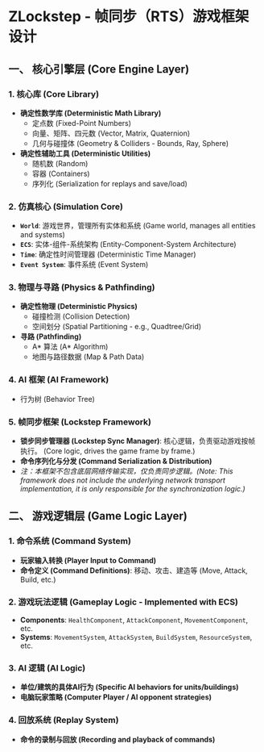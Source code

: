 # ZLockstep - 帧同步（RTS）游戏框架设计

## 一、 核心引擎层 (Core Engine Layer)

### 1. 核心库 (Core Library)
- **确定性数学库 (Deterministic Math Library)**
  - 定点数 (Fixed-Point Numbers)
  - 向量、矩阵、四元数 (Vector, Matrix, Quaternion)
  - 几何与碰撞体 (Geometry & Colliders - Bounds, Ray, Sphere)
- **确定性辅助工具 (Deterministic Utilities)**
  - 随机数 (Random)
  - 容器 (Containers)
  - 序列化 (Serialization for replays and save/load)

### 2. 仿真核心 (Simulation Core)
- **`World`**: 游戏世界，管理所有实体和系统 (Game world, manages all entities and systems)
- **`ECS`**: 实体-组件-系统架构 (Entity-Component-System Architecture)
- **`Time`**: 确定性时间管理器 (Deterministic Time Manager)
- **`Event System`**: 事件系统 (Event System)

### 3. 物理与寻路 (Physics & Pathfinding)
- **确定性物理 (Deterministic Physics)**
  - 碰撞检测 (Collision Detection)
  - 空间划分 (Spatial Partitioning - e.g., Quadtree/Grid)
- **寻路 (Pathfinding)**
  - A* 算法 (A* Algorithm)
  - 地图与路径数据 (Map & Path Data)

### 4. AI 框架 (AI Framework)
- 行为树 (Behavior Tree)

### 5. 帧同步框架 (Lockstep Framework)
- **锁步同步管理器 (Lockstep Sync Manager)**: 核心逻辑，负责驱动游戏按帧执行。 (Core logic, drives the game frame by frame.)
- **命令序列化与分发 (Command Serialization & Distribution)**
- *注：本框架不包含底层网络传输实现，仅负责同步逻辑。(Note: This framework does not include the underlying network transport implementation, it is only responsible for the synchronization logic.)*


## 二、 游戏逻辑层 (Game Logic Layer)

### 1. 命令系统 (Command System)
- **玩家输入转换 (Player Input to Command)**
- **命令定义 (Command Definitions)**: 移动、攻击、建造等 (Move, Attack, Build, etc.)

### 2. 游戏玩法逻辑 (Gameplay Logic - Implemented with ECS)
- **Components**: `HealthComponent`, `AttackComponent`, `MovementComponent`, etc.
- **Systems**: `MovementSystem`, `AttackSystem`, `BuildSystem`, `ResourceSystem`, etc.

### 3. AI 逻辑 (AI Logic)
- **单位/建筑的具体AI行为 (Specific AI behaviors for units/buildings)**
- **电脑玩家策略 (Computer Player / AI opponent strategies)**

### 4. 回放系统 (Replay System)
- **命令的录制与回放 (Recording and playback of commands)**
